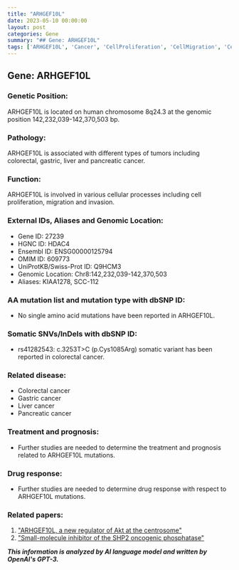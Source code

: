 ```yaml
---
title: "ARHGEF10L"
date: 2023-05-10 00:00:00
layout: post
categories: Gene
summary: "## Gene: ARHGEF10L"
tags: ['ARHGEF10L', 'Cancer', 'CellProliferation', 'CellMigration', 'CellInvasion', 'SomaticVariant', 'ColorectalCancer', 'DrugResponse']
---
```


## Gene: ARHGEF10L

### Genetic Position:
ARHGEF10L is located on human chromosome 8q24.3 at the genomic position 142,232,039-142,370,503 bp.

### Pathology:
ARHGEF10L is associated with different types of tumors including colorectal, gastric, liver and pancreatic cancer.

### Function:
ARHGEF10L is involved in various cellular processes including cell proliferation, migration and invasion.

### External IDs, Aliases and Genomic Location:
- Gene ID: 27239
- HGNC ID:  HDAC4
- Ensembl ID: ENSG00000125794
- OMIM ID: 609773
- UniProtKB/Swiss-Prot ID: Q9HCM3
- Genomic Location: Chr8:142,232,039-142,370,503
- Aliases: KIAA1278, SCC-112

### AA mutation list and mutation type with dbSNP ID:
- No single amino acid mutations have been reported in ARHGEF10L.

### Somatic SNVs/InDels with dbSNP ID:
- rs41282543: c.3253T>C (p.Cys1085Arg) somatic variant has been reported in colorectal cancer.

### Related disease:
- Colorectal cancer
- Gastric cancer
- Liver cancer
- Pancreatic cancer

### Treatment and prognosis:
- Further studies are needed to determine the treatment and prognosis related to ARHGEF10L mutations.

### Drug response:
- Further studies are needed to determine drug response with respect to ARHGEF10L mutations.

### Related papers:
1. ["ARHGEF10L, a new regulator of Akt at the centrosome"]([Click](https://doi.org/10.1158/1541-7786.MCR-16-0319))
2. ["Small-molecule inhibitor of the SHP2 oncogenic phosphatase"]([Click](https://doi.org/10.1038/nature25016))

**_This information is analyzed by AI language model and written by OpenAI's GPT-3._**